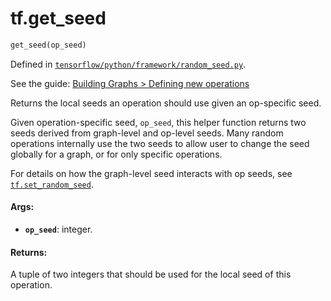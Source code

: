 <div itemscope itemtype="http://developers.google.com/ReferenceObject">
<meta itemprop="name" content="tf.get_seed" />
</div>

# tf.get_seed

``` python
get_seed(op_seed)
```



Defined in [`tensorflow/python/framework/random_seed.py`](https://www.tensorflow.org/code/tensorflow/python/framework/random_seed.py).

See the guide: [Building Graphs > Defining new operations](../../../api_guides/python/framework.md#Defining_new_operations)

Returns the local seeds an operation should use given an op-specific seed.

Given operation-specific seed, `op_seed`, this helper function returns two
seeds derived from graph-level and op-level seeds. Many random operations
internally use the two seeds to allow user to change the seed globally for a
graph, or for only specific operations.

For details on how the graph-level seed interacts with op seeds, see
[`tf.set_random_seed`](../tf/set_random_seed.md).

#### Args:

* <b>`op_seed`</b>: integer.


#### Returns:

  A tuple of two integers that should be used for the local seed of this
  operation.